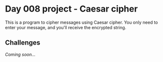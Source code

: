 # Day 008 project - Caesar cipher

This is a program to cipher messages using Caesar cipher. You only need to enter your message, and you'll receive the encrypted string.

## Challenges

*Coming soon...*